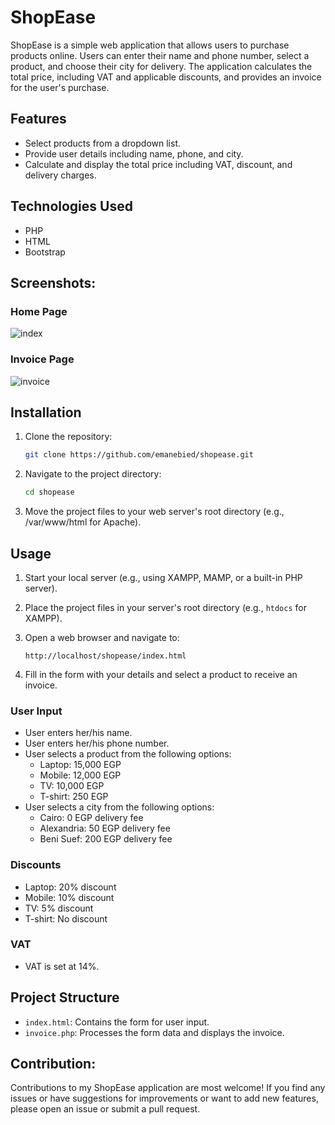 # ShopEase
ShopEase is a simple web application that allows users to purchase products online. Users can enter their name and phone number, select a product, and choose their city for delivery. The application calculates the total price, including VAT and applicable discounts, and provides an invoice for the user's purchase.

## Features

-   Select products from a dropdown list.
-   Provide user details including name, phone, and city.
-   Calculate and display the total price including VAT, discount, and delivery charges.

## Technologies Used

-   PHP
-   HTML
-   Bootstrap

## Screenshots:

### Home Page

![index](https://github.com/user-attachments/assets/89108a09-52d4-4be7-98a1-62c4ba585ca8)

### Invoice Page

![invoice](https://github.com/user-attachments/assets/0c693066-3de4-40da-a561-99a2ce5ba4c0)

## Installation

1. Clone the repository:

    ```bash
    git clone https://github.com/emanebied/shopease.git
    ```

2. Navigate to the project directory:
    ```bash
    cd shopease
    ```
3. Move the project files to your web server's root directory (e.g., /var/www/html for Apache).

## Usage

1. Start your local server (e.g., using XAMPP, MAMP, or a built-in PHP server).

2. Place the project files in your server's root directory (e.g., `htdocs` for XAMPP).

3. Open a web browser and navigate to:

    ```
    http://localhost/shopease/index.html
    ```

4. Fill in the form with your details and select a product to receive an invoice.

### User Input

-   User enters her/his name.
-   User enters her/his phone number.
-   User selects a product from the following options:
    -   Laptop: 15,000 EGP
    -   Mobile: 12,000 EGP
    -   TV: 10,000 EGP
    -   T-shirt: 250 EGP
-   User selects a city from the following options:
    -   Cairo: 0 EGP delivery fee
    -   Alexandria: 50 EGP delivery fee
    -   Beni Suef: 200 EGP delivery fee

### Discounts

-   Laptop: 20% discount
-   Mobile: 10% discount
-   TV: 5% discount
-   T-shirt: No discount

### VAT

-   VAT is set at 14%.

## Project Structure

-   `index.html`: Contains the form for user input.
-   `invoice.php`: Processes the form data and displays the invoice.

## Contribution:

Contributions to my ShopEase application are most welcome! If you find any issues or have suggestions for improvements or want to add new features, please open an issue or submit a pull request.
